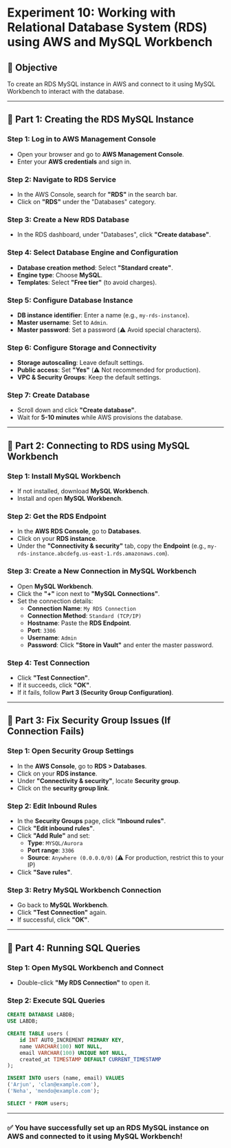 # Experiment 10: Working with Relational Database System (RDS) using AWS and MySQL Workbench

## 🎯 Objective
To create an RDS MySQL instance in AWS and connect to it using MySQL Workbench to interact with the database.

---

## 🔹 Part 1: Creating the RDS MySQL Instance

### Step 1: Log in to AWS Management Console
- Open your browser and go to **AWS Management Console**.
- Enter your **AWS credentials** and sign in.

### Step 2: Navigate to RDS Service
- In the AWS Console, search for **"RDS"** in the search bar.
- Click on **"RDS"** under the "Databases" category.

### Step 3: Create a New RDS Database
- In the RDS dashboard, under "Databases", click **"Create database"**.

### Step 4: Select Database Engine and Configuration
- **Database creation method**: Select **"Standard create"**.
- **Engine type**: Choose **MySQL**.
- **Templates**: Select **"Free tier"** (to avoid charges).

### Step 5: Configure Database Instance
- **DB instance identifier**: Enter a name (e.g., `my-rds-instance`).
- **Master username**: Set to `Admin`.
- **Master password**: Set a password (⚠️ Avoid special characters).

### Step 6: Configure Storage and Connectivity
- **Storage autoscaling**: Leave default settings.
- **Public access**: Set **"Yes"** (⚠️ Not recommended for production).
- **VPC & Security Groups**: Keep the default settings.

### Step 7: Create Database
- Scroll down and click **"Create database"**.
- Wait for **5-10 minutes** while AWS provisions the database.

---

## 🔹 Part 2: Connecting to RDS using MySQL Workbench

### Step 1: Install MySQL Workbench
- If not installed, download **MySQL Workbench**.
- Install and open **MySQL Workbench**.

### Step 2: Get the RDS Endpoint
- In the **AWS RDS Console**, go to **Databases**.
- Click on your **RDS instance**.
- Under the **"Connectivity & security"** tab, copy the **Endpoint** (e.g., `my-rds-instance.abcdefg.us-east-1.rds.amazonaws.com`).

### Step 3: Create a New Connection in MySQL Workbench
- Open **MySQL Workbench**.
- Click the **"+"** icon next to **"MySQL Connections"**.
- Set the connection details:
  - **Connection Name**: `My RDS Connection`
  - **Connection Method**: `Standard (TCP/IP)`
  - **Hostname**: Paste the **RDS Endpoint**.
  - **Port**: `3306`
  - **Username**: `Admin`
  - **Password**: Click **"Store in Vault"** and enter the master password.

### Step 4: Test Connection
- Click **"Test Connection"**.
- If it succeeds, click **"OK"**.
- If it fails, follow **Part 3 (Security Group Configuration)**.

---

## 🔹 Part 3: Fix Security Group Issues (If Connection Fails)

### Step 1: Open Security Group Settings
- In the **AWS Console**, go to **RDS > Databases**.
- Click on your **RDS instance**.
- Under **"Connectivity & security"**, locate **Security group**.
- Click on the **security group link**.

### Step 2: Edit Inbound Rules
- In the **Security Groups** page, click **"Inbound rules"**.
- Click **"Edit inbound rules"**.
- Click **"Add Rule"** and set:
  - **Type**: `MYSQL/Aurora`
  - **Port range**: `3306`
  - **Source**: `Anywhere (0.0.0.0/0)` (⚠️ For production, restrict this to your IP)
- Click **"Save rules"**.

### Step 3: Retry MySQL Workbench Connection
- Go back to **MySQL Workbench**.
- Click **"Test Connection"** again.
- If successful, click **"OK"**.

---

## 🔹 Part 4: Running SQL Queries

### Step 1: Open MySQL Workbench and Connect
- Double-click **"My RDS Connection"** to open it.

### Step 2: Execute SQL Queries
```sql
CREATE DATABASE LABDB;
USE LABDB;

CREATE TABLE users (
    id INT AUTO_INCREMENT PRIMARY KEY,
    name VARCHAR(100) NOT NULL,
    email VARCHAR(100) UNIQUE NOT NULL,
    created_at TIMESTAMP DEFAULT CURRENT_TIMESTAMP
);

INSERT INTO users (name, email) VALUES
('Arjun', 'clan@example.com'),
('Neha', 'mendo@example.com');

SELECT * FROM users;
```

---

### ✅ You have successfully set up an RDS MySQL instance on AWS and connected to it using MySQL Workbench!
